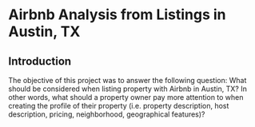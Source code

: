 # Airbnb Analysis from Listings in Austin, TX

## Introduction
The objective of this project was to answer the following question: What should be considered when listing property with Airbnb in Austin, TX? In other words, what should a property owner pay more attention to when creating the profile of their property (i.e. property description, host description, pricing, neighborhood, geographical features)?
